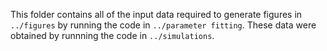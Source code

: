 This folder contains all of the input data required to generate figures in `../figures` by running the code in `../parameter fitting`. These data were obtained by runnning the code in `../simulations`.
